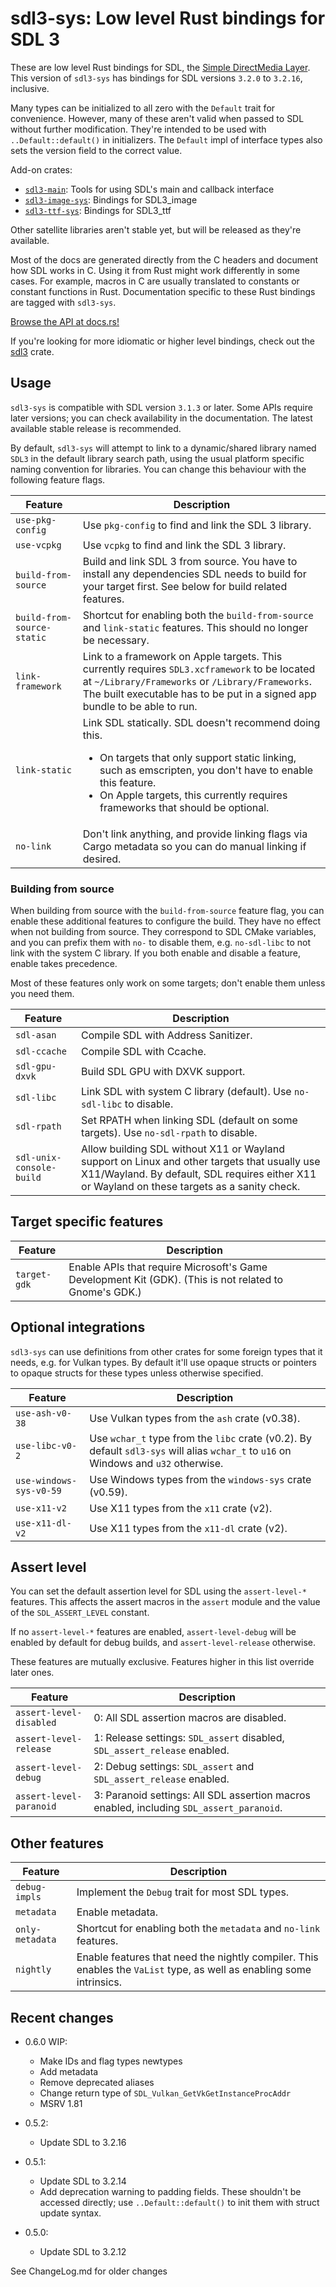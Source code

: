 # sdl3-sys: Low level Rust bindings for SDL 3

These are low level Rust bindings for SDL, the [Simple DirectMedia Layer](https://libsdl.org).
This version of `sdl3-sys` has bindings for SDL versions `3.2.0` to `3.2.16`, inclusive.

Many types can be initialized to all zero with the `Default` trait for convenience.
However, many of these aren't valid when passed to SDL without further modification.
They're intended to be used with `..Default::default()` in initializers.
The `Default` impl of interface types also sets the version field to the correct value.

Add-on crates:
- [`sdl3-main`](https://crates.io/crates/sdl3-main): Tools for using SDL's main and callback interface
- [`sdl3-image-sys`](https://crates.io/crates/sdl3-image-sys): Bindings for SDL3_image
- [`sdl3-ttf-sys`](https://crates.io/crates/sdl3-ttf-sys): Bindings for SDL3_ttf

Other satellite libraries aren't stable yet, but will be released as they're available.

<div class="warning">

Most of the docs are generated directly from the C headers and document how
SDL works in C. Using it from Rust might work differently in some cases.
For example, macros in C are usually translated to constants or constant
functions in Rust. Documentation specific to these Rust bindings are tagged
with `sdl3-sys`.

</div>

[Browse the API at docs.rs!](https://docs.rs/sdl3-sys)

If you're looking for more idiomatic or higher level bindings, check out the
[sdl3](https://crates.io/crates/sdl3) crate.

## Usage

`sdl3-sys` is compatible with SDL version `3.1.3` or later.
Some APIs require later versions; you can check availability in the documentation.
The latest available stable release is recommended.

By default, `sdl3-sys` will attempt to link to a dynamic/shared library named
`SDL3` in the default library search path, using the usual platform specific naming
convention for libraries. You can change this behaviour with the following feature flags.

| Feature | Description |
| ------- | ----------- |
| `use-pkg-config` | Use `pkg-config` to find and link the SDL 3 library. |
| `use-vcpkg` | Use `vcpkg` to find and link the SDL 3 library. |
| `build-from-source` | Build and link SDL 3 from source. You have to install any dependencies SDL needs to build for your target first. See below for build related features. |
| `build-from-source-static` | Shortcut for enabling both the `build-from-source` and `link-static` features. This should no longer be necessary. |
| `link-framework` | Link to a framework on Apple targets. This currently requires `SDL3.xcframework` to be located at `~/Library/Frameworks` or `/Library/Frameworks`. The built executable has to be put in a signed app bundle to be able to run. |
| `link-static` | Link SDL statically. SDL doesn't recommend doing this. <ul><li>On targets that only support static linking, such as emscripten, you don't have to enable this feature.</li><li>On Apple targets, this currently requires frameworks that should be optional.</li></ul> |
| `no-link` | Don't link anything, and provide linking flags via Cargo metadata so you can do manual linking if desired. |

### Building from source

When building from source with the `build-from-source` feature flag, you can enable these
additional features to configure the build. They have no effect when not building from source.
They correspond to SDL CMake variables, and you can prefix them with `no-` to disable them,
e.g. `no-sdl-libc` to not link with the system C library. If you both enable and disable a
feature, enable takes precedence.

Most of these features only work on some targets; don't enable them unless you need them.

| Feature                  | Description |
| ------------------------ | ----------- |
| `sdl-asan`               | Compile SDL with Address Sanitizer. |
| `sdl-ccache`             | Compile SDL with Ccache. |
| `sdl-gpu-dxvk`           | Build SDL GPU with DXVK support. |
| `sdl-libc`               | Link SDL with system C library (default). Use `no-sdl-libc` to disable. |
| `sdl-rpath`              | Set RPATH when linking SDL (default on some targets). Use `no-sdl-rpath` to disable. |
| `sdl-unix-console-build` | Allow building SDL without X11 or Wayland support on Linux and other targets that usually use X11/Wayland. By default, SDL requires either X11 or Wayland on these targets as a sanity check. |

## Target specific features
| Feature | Description |
| ------- | ----------- |
| `target-gdk` | Enable APIs that require Microsoft's Game Development Kit (GDK). (This is not related to Gnome's GDK.) |

## Optional integrations

`sdl3-sys` can use definitions from other crates for some foreign types that it needs,
e.g. for Vulkan types. By default it'll use opaque structs or pointers to opaque structs
for these types unless otherwise specified.

| Feature | Description |
| ------- | ----------- |
| `use-ash-v0-38` | Use Vulkan types from the `ash` crate (v0.38). |
| `use-libc-v0-2` | Use `wchar_t` type from the `libc` crate (v0.2). By default `sdl3-sys` will alias `wchar_t` to `u16` on Windows and `u32` otherwise. |
| `use-windows-sys-v0-59` | Use Windows types from the `windows-sys` crate (v0.59). |
| `use-x11-v2` | Use X11 types from the `x11` crate (v2). |
| `use-x11-dl-v2` | Use X11 types from the `x11-dl` crate (v2). |

## Assert level

You can set the default assertion level for SDL using the `assert-level-*` features.
This affects the assert macros in the `assert` module and the value of the `SDL_ASSERT_LEVEL`
constant.

If no `assert-level-*` features are enabled, `assert-level-debug` will be enabled by default
for debug builds, and `assert-level-release` otherwise.

These features are mutually exclusive. Features higher in this list override later ones.

| Feature | Description |
| ------- | ----------- |
| `assert-level-disabled` | 0: All SDL assertion macros are disabled. |
| `assert-level-release` | 1: Release settings: `SDL_assert` disabled, `SDL_assert_release` enabled. |
| `assert-level-debug` | 2: Debug settings: `SDL_assert` and `SDL_assert_release` enabled. |
| `assert-level-paranoid` | 3: Paranoid settings: All SDL assertion macros enabled, including `SDL_assert_paranoid`. |

## Other features

| Feature | Description |
| ------- | ----------- |
| `debug-impls` | Implement the `Debug` trait for most SDL types. |
| `metadata`    | Enable metadata. |
| `only-metadata` | Shortcut for enabling both the `metadata` and `no-link` features. |
| `nightly` | Enable features that need the nightly compiler. This enables the `VaList` type, as well as enabling some intrinsics. |

## Recent changes

- 0.6.0 WIP:
    - Make IDs and flag types newtypes
    - Add metadata
    - Remove deprecated aliases
    - Change return type of `SDL_Vulkan_GetVkGetInstanceProcAddr`
    - MSRV 1.81

- 0.5.2:
    - Update SDL to 3.2.16

- 0.5.1:
    - Update SDL to 3.2.14
    - Add deprecation warning to padding fields. These shouldn't be accessed directly;
      use `..Default::default()` to init them with struct update syntax.

- 0.5.0:
    - Update SDL to 3.2.12

See ChangeLog.md for older changes
